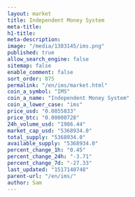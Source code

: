 ```yaml
---
layout: market
title: Independent Money System
meta-title: 
h1-title: 
meta-description: 
image: "/media/1383145/ims.png"
published: true
allow_search_engine: false
sitemap: false
enable_comment: false
sort_order: 875
permalink: "/en/ims/market.html"
coin_a_symbol: "IMS"
coin_a_name: "Independent Money System"
coin_a_lower_case: "ims"
price_usd: "0.0855833"
price_btc: "0.00000728"
24h_volume_usd: "1986.44"
market_cap_usd: "5368934.0"
total_supply: "5368934.0"
available_supply: "5368934.0"
percent_change_1h: "0.45"
percent_change_24h: "-3.71"
percent_change_7d: "-27.33"
last_updated: "1517140748"
parent-url: "/en/ims/"
author: Sam
---
```


